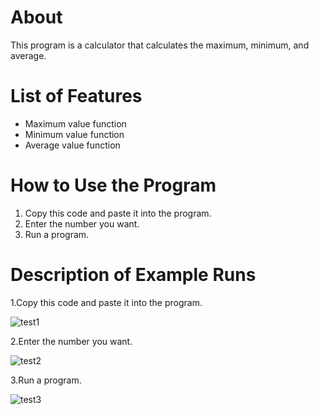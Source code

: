 About
=============
This program is a calculator that calculates the maximum, minimum, and average.

List of Features
======
* Maximum value function
* Minimum value function
* Average value function

How to Use the Program
=======
1. Copy this code and paste it into the program.
2. Enter the number you want.
3. Run a program.

Description of Example Runs
=======
1.Copy this code and paste it into the program.

![test1](https://user-images.githubusercontent.com/111562001/185729201-36865fdb-b96d-4afe-95e3-e797daa24b67.jpg)

2.Enter the number you want.

![test2](https://user-images.githubusercontent.com/111562001/185729209-e5398720-ab33-48d5-b808-a075c7d70297.jpg)

3.Run a program.

![test3](https://user-images.githubusercontent.com/111562001/185729216-b92d7038-c515-4416-9b4b-b5b4e0b6b3de.jpg)
